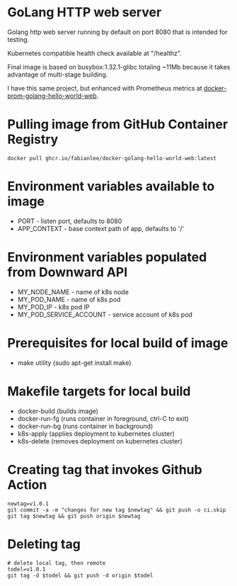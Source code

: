 # GoLang HTTP web server

Golang http web server running by default on port 8080 that is intended for testing.

Kubernetes compatible health check available at "/healthz".

Final image is based on busybox:1.32.1-glibc totaling ~11Mb because it takes advantage of multi-stage building.

I have this same project, but enhanced with Prometheus metrics at [docker-prom-golang-hello-world-web](https://github.com/fabianlee/docker-prom-golang-hello-world-web).

# Pulling image from GitHub Container Registry

```
docker pull ghcr.io/fabianlee/docker-golang-hello-world-web:latest
```

# Environment variables available to image

* PORT - listen port, defaults to 8080
* APP_CONTEXT - base context path of app, defaults to '/'

# Environment variables populated from Downward API
* MY_NODE_NAME - name of k8s node
* MY_POD_NAME - name of k8s pod
* MY_POD_IP - k8s pod IP
* MY_POD_SERVICE_ACCOUNT - service account of k8s pod

# Prerequisites for local build of image
* make utility (sudo apt-get install make)

# Makefile targets for local build
* docker-build (builds image)
* docker-run-fg (runs container in foreground, ctrl-C to exit)
* docker-run-bg (runs container in background)
* k8s-apply (applies deployment to kubernetes cluster)
* k8s-delete (removes deployment on kubernetes cluster)

# Creating tag that invokes Github Action

```
newtag=v1.0.1
git commit -a -m "changes for new tag $newtag" && git push -o ci.skip
git tag $newtag && git push origin $newtag
```

# Deleting tag

```
# delete local tag, then remote
todel=v1.0.1
git tag -d $todel && git push -d origin $todel
```

